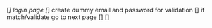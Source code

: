 [*] login page
[*] create dummy email and password for validation
[] if match/validate go to next page
[] 
[] 